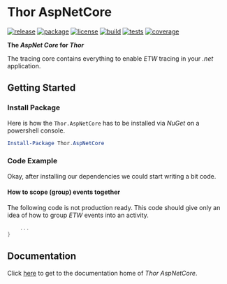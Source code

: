 # Thor AspNetCore

[![release](https://img.shields.io/github/release/ChilliCream/thor-aspnetcore.svg)](https://github.com/ChilliCream/thor-aspnetcore/releases) [![package](https://img.shields.io/nuget/v/Thor.AspNetCore.svg)](https://www.nuget.org/packages/Thor.AspNetCore) [![license](https://img.shields.io/github/license/ChilliCream/thor-aspnetcore.svg)](https://github.com/ChilliCream/thor-aspnetcore/blob/master/LICENSE) [![build](https://img.shields.io/appveyor/ci/rstaib/thor-aspnetcore/master.svg)](https://ci.appveyor.com/project/rstaib/thor-aspnetcore) [![tests](https://img.shields.io/appveyor/tests/rstaib/thor-aspnetcore/master.svg)](https://ci.appveyor.com/project/rstaib/thor-aspnetcore) [![coverage](https://img.shields.io/coveralls/ChilliCream/thor-aspnetcore.svg)](https://coveralls.io/github/ChilliCream/thor-aspnetcore?branch=master)

**The _AspNet_ _Core_ for _Thor_**

The tracing core contains everything to enable _ETW_ tracing in your _.net_ application.

## Getting Started

### Install Package

Here is how the `Thor.AspNetCore` has to be installed via _NuGet_ on a powershell console.

```powershell
Install-Package Thor.AspNetCore
```

### Code Example

Okay, after installing our dependencies we could start writing a bit code.

#### How to scope (group) events together

The following code is not production ready. This code should give only an idea of how to group _ETW_
events into an activity.

```csharp
    ...
}
```

## Documentation

Click [here](https://github.com/ChilliCream/thor-aspnetcore-docs) to get to the documentation home of _Thor AspNetCore_.
